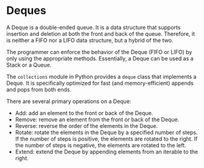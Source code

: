 # Deques

A Deque is a double-ended queue.  It is a data structure that supports insertion and deletion at both the front and back of the queue. Therefore, it is neither a FIFO nor a LIFO data structure, but a hybrid of the two.

The programmer can enforce the behavior of the Deque (FIFO or LIFO) by only using the appropriate methods. Essentially, a Deque can be used as a Stack or a Queue.

The `collections` module in Python provides a `deque` class that implements a Deque. It is specifically optimized for fast (and memory-efficient) appends and pops from both ends.

There are several primary operations on a Deque:
- Add: add an element to the front or back of the Deque.
- Remove: remove an element from the front or back of the Deque.
- Reverse: reverse the order of the elements in the Deque.
- Rotate: rotate the elements in the Deque by a specified number of steps.  If the number of steps is positive, the elements are rotated to the right.  If the number of steps is negative, the elements are rotated to the left.
- Extend: extend the Deque by appending elements from an iterable to the right.